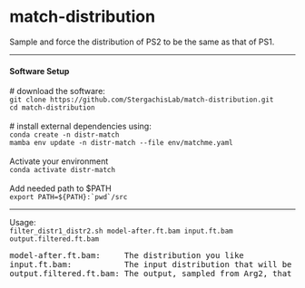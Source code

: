 # match-distribution

Sample and force the distribution of PS2 to be the same as that of PS1.

<hr/>
<h4>Software Setup</h4>
# download the software:<br/>
<code>git clone https://github.com/StergachisLab/match-distribution.git</code><br/>
<code>cd match-distribution</code><br/><br/>
# install external dependencies using:<br/>
<code>conda create -n distr-match</code><br/>
<code>mamba env update -n distr-match --file env/matchme.yaml</code><br/><br/>
Activate your environment<br/>
<code>conda activate distr-match</code><br/><br/>
Add needed path to $PATH<br/>
<code>export PATH=${PATH}:`pwd`/src<br/></code>

<hr/>
Usage:<br/>
<code>filter_distr1_distr2.sh model-after.ft.bam input.ft.bam output.filtered.ft.bam</code>

<pre>
model-after.ft.bam:     The distribution you like
input.ft.bam:           The input distribution that will be sampled from and changed
output.filtered.ft.bam: The output, sampled from Arg2, that has a distribution similar to that of Arg1
</pre>


